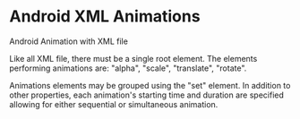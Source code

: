 # Android XML Animations
Android Animation with XML file

Like all XML file, there must be a single root element.
The elements performing animations are: "alpha", "scale", "translate", "rotate".

Animations elements may be grouped using the "set" element. 
In addition to other properties, each animation's starting time and duration are specified allowing for either sequential or simultaneous animation.

